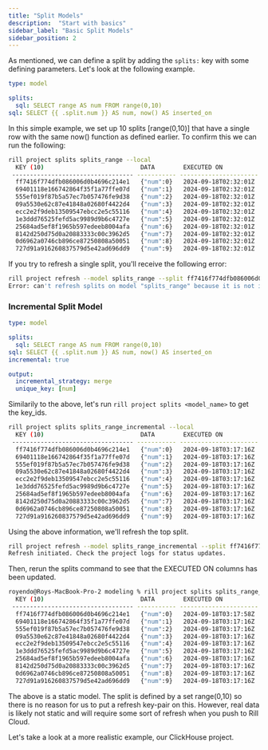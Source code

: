 ```yaml
---
title: "Split Models"
description:  "Start with basics"
sidebar_label: "Basic Split Models"
sidebar_position: 2
---
```


As mentioned, we can define a split by adding the `splits:` key with some defining parameters. Let's look at the following example.

```yaml
type: model

splits:
  sql: SELECT range AS num FROM range(0,10)
sql: SELECT {{ .split.num }} AS num, now() AS inserted_on
```

In this simple example, we set up 10 splits [range(0,10)] that have a single row with the same now() function as defined earlier. To confirm this we can run the following:

```bash
rill project splits splits_range --local
  KEY (10)                           DATA        EXECUTED ON            ELAPSED   ERROR  
 ---------------------------------- ----------- ---------------------- --------- ------- 
  ff7416f774dfb086006d0b4696c214e1   {"num":0}   2024-09-18T02:32:01Z   145ms            
  69401118e166742864f35f1a77ffe07d   {"num":1}   2024-09-18T02:32:01Z   0s               
  555ef019f87b5a57ec7b057476fe9d38   {"num":2}   2024-09-18T02:32:01Z   0s               
  09a5530e62c87e41848a02680f4422d4   {"num":3}   2024-09-18T02:32:01Z   1ms              
  ecc2e2f9deb13509547ebcc2e5c55116   {"num":4}   2024-09-18T02:32:01Z   1ms              
  1e3ddd76525fefd5ac9989d9b6c4727e   {"num":5}   2024-09-18T02:32:01Z   1ms              
  25684ad5ef8f1965b597edeeb8004afa   {"num":6}   2024-09-18T02:32:01Z   0s               
  8142d250d75d0a20883333c00c3962d5   {"num":7}   2024-09-18T02:32:01Z   0s               
  0d6962a0746cb896ce87250808a50051   {"num":8}   2024-09-18T02:32:01Z   1ms              
  727d91a916260837579d5e42ad696dd9   {"num":9}   2024-09-18T02:32:01Z   0s       
  ```

  If you try to refresh a single split, you'll receive the following error:
  
  ```bash
rill project refresh --model splits_range --split ff7416f774dfb086006d0b4696c214e1 --local
Error: can't refresh splits on model "splits_range" because it is not incremental
```

### Incremental Split Model
```yaml
type: model

splits:
  sql: SELECT range AS num FROM range(0,10)
sql: SELECT {{ .split.num }} AS num, now() AS inserted_on
incremental: true

output:
  incremental_strategy: merge
  unique_key: [num]
```

Similarily to the above, let's run `rill project splits <model_name>` to get the key_ids.

```bash
rill project splits splits_range_incremental --local
  KEY (10)                           DATA        EXECUTED ON            ELAPSED   ERROR  
 ---------------------------------- ----------- ---------------------- --------- ------- 
  ff7416f774dfb086006d0b4696c214e1   {"num":0}   2024-09-18T03:17:16Z   103ms            
  69401118e166742864f35f1a77ffe07d   {"num":1}   2024-09-18T03:17:16Z   1ms              
  555ef019f87b5a57ec7b057476fe9d38   {"num":2}   2024-09-18T03:17:16Z   0s               
  09a5530e62c87e41848a02680f4422d4   {"num":3}   2024-09-18T03:17:16Z   0s               
  ecc2e2f9deb13509547ebcc2e5c55116   {"num":4}   2024-09-18T03:17:16Z   0s               
  1e3ddd76525fefd5ac9989d9b6c4727e   {"num":5}   2024-09-18T03:17:16Z   0s               
  25684ad5ef8f1965b597edeeb8004afa   {"num":6}   2024-09-18T03:17:16Z   0s               
  8142d250d75d0a20883333c00c3962d5   {"num":7}   2024-09-18T03:17:16Z   0s               
  0d6962a0746cb896ce87250808a50051   {"num":8}   2024-09-18T03:17:16Z   0s               
  727d91a916260837579d5e42ad696dd9   {"num":9}   2024-09-18T03:17:16Z   0s       
```

Using the above information, we'll refresh the top split.

```bash
rill project refresh --model splits_range_incremental --split ff7416f774dfb086006d0b4696c214e1 --local 
Refresh initiated. Check the project logs for status updates.
```

Then, rerun the splits command to see that the EXECUTED ON columns has been updated.
```bash
royendo@Roys-MacBook-Pro-2 modeling % rill project splits splits_range_incremental --local
  KEY (10)                           DATA        EXECUTED ON            ELAPSED   ERROR  
 ---------------------------------- ----------- ---------------------- --------- ------- 
  ff7416f774dfb086006d0b4696c214e1   {"num":0}   2024-09-18T03:17:58Z   1ms              
  69401118e166742864f35f1a77ffe07d   {"num":1}   2024-09-18T03:17:16Z   1ms              
  555ef019f87b5a57ec7b057476fe9d38   {"num":2}   2024-09-18T03:17:16Z   0s               
  09a5530e62c87e41848a02680f4422d4   {"num":3}   2024-09-18T03:17:16Z   0s               
  ecc2e2f9deb13509547ebcc2e5c55116   {"num":4}   2024-09-18T03:17:16Z   0s               
  1e3ddd76525fefd5ac9989d9b6c4727e   {"num":5}   2024-09-18T03:17:16Z   0s               
  25684ad5ef8f1965b597edeeb8004afa   {"num":6}   2024-09-18T03:17:16Z   0s               
  8142d250d75d0a20883333c00c3962d5   {"num":7}   2024-09-18T03:17:16Z   0s               
  0d6962a0746cb896ce87250808a50051   {"num":8}   2024-09-18T03:17:16Z   0s               
  727d91a916260837579d5e42ad696dd9   {"num":9}   2024-09-18T03:17:16Z   0s     
```


The above is a static model. The split is defined by a set range(0,10) so there is no reason for us to put a refresh key-pair on this. However, real data is likely not static and will require some sort of refresh when you push to Rill Cloud.

Let's take a look at a more realistic example, our ClickHouse project.